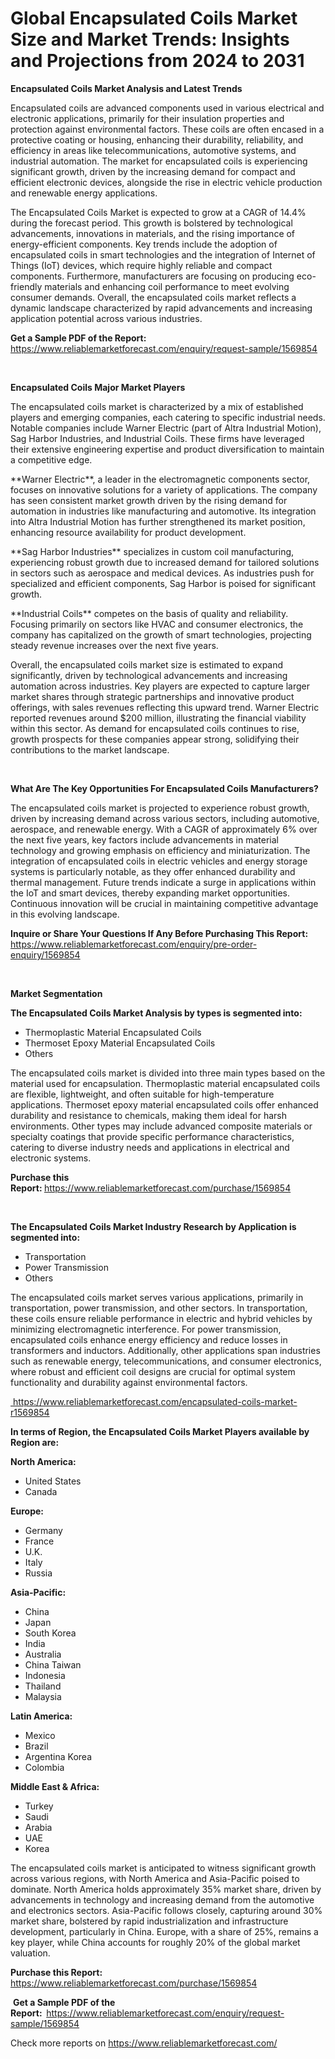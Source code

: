 <p><h1>Global Encapsulated Coils Market Size and Market Trends: Insights and Projections from 2024 to 2031</h1></p><p><strong>Encapsulated Coils Market Analysis and Latest Trends</strong></p>
<p><p>Encapsulated coils are advanced components used in various electrical and electronic applications, primarily for their insulation properties and protection against environmental factors. These coils are often encased in a protective coating or housing, enhancing their durability, reliability, and efficiency in areas like telecommunications, automotive systems, and industrial automation. The market for encapsulated coils is experiencing significant growth, driven by the increasing demand for compact and efficient electronic devices, alongside the rise in electric vehicle production and renewable energy applications.</p><p>The Encapsulated Coils Market is expected to grow at a CAGR of 14.4% during the forecast period. This growth is bolstered by technological advancements, innovations in materials, and the rising importance of energy-efficient components. Key trends include the adoption of encapsulated coils in smart technologies and the integration of Internet of Things (IoT) devices, which require highly reliable and compact components. Furthermore, manufacturers are focusing on producing eco-friendly materials and enhancing coil performance to meet evolving consumer demands. Overall, the encapsulated coils market reflects a dynamic landscape characterized by rapid advancements and increasing application potential across various industries.</p></p>
<p><strong>Get a Sample PDF of the Report:&nbsp;</strong> <a href="https://www.reliablemarketforecast.com/enquiry/request-sample/1569854?utm_campaign=1108&utm_medium=2&utm_source=Github&utm_content=ia&utm_term=29122024&utm_id=encapsulated-coils">https://www.reliablemarketforecast.com/enquiry/request-sample/1569854</a></p>
<p>&nbsp;</p>
<p><strong>Encapsulated Coils Major Market Players</strong></p>
<p><p>The encapsulated coils market is characterized by a mix of established players and emerging companies, each catering to specific industrial needs. Notable companies include Warner Electric (part of Altra Industrial Motion), Sag Harbor Industries, and Industrial Coils. These firms have leveraged their extensive engineering expertise and product diversification to maintain a competitive edge.</p><p>**Warner Electric**, a leader in the electromagnetic components sector, focuses on innovative solutions for a variety of applications. The company has seen consistent market growth driven by the rising demand for automation in industries like manufacturing and automotive. Its integration into Altra Industrial Motion has further strengthened its market position, enhancing resource availability for product development.</p><p>**Sag Harbor Industries** specializes in custom coil manufacturing, experiencing robust growth due to increased demand for tailored solutions in sectors such as aerospace and medical devices. As industries push for specialized and efficient components, Sag Harbor is poised for significant growth.</p><p>**Industrial Coils** competes on the basis of quality and reliability. Focusing primarily on sectors like HVAC and consumer electronics, the company has capitalized on the growth of smart technologies, projecting steady revenue increases over the next five years.</p><p>Overall, the encapsulated coils market size is estimated to expand significantly, driven by technological advancements and increasing automation across industries. Key players are expected to capture larger market shares through strategic partnerships and innovative product offerings, with sales revenues reflecting this upward trend. Warner Electric reported revenues around $200 million, illustrating the financial viability within this sector. As demand for encapsulated coils continues to rise, growth prospects for these companies appear strong, solidifying their contributions to the market landscape.</p></p>
<p>&nbsp;</p>
<p><strong>What Are The Key Opportunities For Encapsulated Coils Manufacturers?</strong></p>
<p><p>The encapsulated coils market is projected to experience robust growth, driven by increasing demand across various sectors, including automotive, aerospace, and renewable energy. With a CAGR of approximately 6% over the next five years, key factors include advancements in material technology and growing emphasis on efficiency and miniaturization. The integration of encapsulated coils in electric vehicles and energy storage systems is particularly notable, as they offer enhanced durability and thermal management. Future trends indicate a surge in applications within the IoT and smart devices, thereby expanding market opportunities. Continuous innovation will be crucial in maintaining competitive advantage in this evolving landscape.</p></p>
<p><strong>Inquire or Share Your Questions If Any Before Purchasing This Report:</strong> <a href="https://www.reliablemarketforecast.com/enquiry/pre-order-enquiry/1569854?utm_campaign=1108&utm_medium=2&utm_source=Github&utm_content=ia&utm_term=29122024&utm_id=encapsulated-coils">https://www.reliablemarketforecast.com/enquiry/pre-order-enquiry/1569854</a></p>
<p>&nbsp;</p>
<p><strong>Market Segmentation</strong></p>
<p><strong>The Encapsulated Coils Market Analysis by types is segmented into:</strong></p>
<p><ul><li>Thermoplastic Material Encapsulated Coils</li><li>Thermoset Epoxy Material Encapsulated Coils</li><li>Others</li></ul></p>
<p><p>The encapsulated coils market is divided into three main types based on the material used for encapsulation. Thermoplastic material encapsulated coils are flexible, lightweight, and often suitable for high-temperature applications. Thermoset epoxy material encapsulated coils offer enhanced durability and resistance to chemicals, making them ideal for harsh environments. Other types may include advanced composite materials or specialty coatings that provide specific performance characteristics, catering to diverse industry needs and applications in electrical and electronic systems.</p></p>
<p><strong>Purchase this Report:&nbsp;</strong><a href="https://www.reliablemarketforecast.com/purchase/1569854?utm_campaign=1108&utm_medium=2&utm_source=Github&utm_content=ia&utm_term=29122024&utm_id=encapsulated-coils">https://www.reliablemarketforecast.com/purchase/1569854</a></p>
<p>&nbsp;</p>
<p><strong>The Encapsulated Coils Market Industry Research by Application is segmented into:</strong></p>
<p><ul><li>Transportation</li><li>Power Transmission</li><li>Others</li></ul></p>
<p><p>The encapsulated coils market serves various applications, primarily in transportation, power transmission, and other sectors. In transportation, these coils ensure reliable performance in electric and hybrid vehicles by minimizing electromagnetic interference. For power transmission, encapsulated coils enhance energy efficiency and reduce losses in transformers and inductors. Additionally, other applications span industries such as renewable energy, telecommunications, and consumer electronics, where robust and efficient coil designs are crucial for optimal system functionality and durability against environmental factors.</p></p>
<p><a href="https://www.reliablemarketforecast.com/encapsulated-coils-market-r1569854?utm_campaign=1108&utm_medium=2&utm_source=Github&utm_content=ia&utm_term=29122024&utm_id=encapsulated-coils">&nbsp;https://www.reliablemarketforecast.com/encapsulated-coils-market-r1569854</a></p>
<p><strong>In terms of Region, the Encapsulated Coils Market Players available by Region are:</strong></p>
<p>
    <p> <strong> North America: </strong>
        <ul>
            <li>United States</li>
            <li>Canada</li>
        </ul>
        </p> 
    <p> <strong> Europe: </strong>
        <ul>
            <li>Germany</li>
            <li>France</li>
            <li>U.K.</li>
            <li>Italy</li>
            <li>Russia</li>
        </ul>
        </p> 
    <p> <strong> Asia-Pacific: </strong>
        <ul>
            <li>China</li>
            <li>Japan</li>
            <li>South Korea</li>
            <li>India</li>
            <li>Australia</li>
            <li>China Taiwan</li>
            <li>Indonesia</li>
            <li>Thailand</li>
            <li>Malaysia</li>
        </ul>
        </p> 
    <p> <strong> Latin America: </strong>
        <ul>
            <li>Mexico</li>
            <li>Brazil</li>
            <li>Argentina Korea</li>
            <li>Colombia</li>
        </ul>
        </p> 
    <p> <strong> Middle East & Africa: </strong>
        <ul>
            <li>Turkey</li>
            <li>Saudi</li>
            <li>Arabia</li>
            <li>UAE</li>
            <li>Korea</li>
        </ul>
    </p>
    </p>
<p><p>The encapsulated coils market is anticipated to witness significant growth across various regions, with North America and Asia-Pacific poised to dominate. North America holds approximately 35% market share, driven by advancements in technology and increasing demand from the automotive and electronics sectors. Asia-Pacific follows closely, capturing around 30% market share, bolstered by rapid industrialization and infrastructure development, particularly in China. Europe, with a share of 25%, remains a key player, while China accounts for roughly 20% of the global market valuation.</p></p>
<p><strong>Purchase this Report: </strong><a href="https://www.reliablemarketforecast.com/purchase/1569854?utm_campaign=1108&utm_medium=2&utm_source=Github&utm_content=ia&utm_term=29122024&utm_id=encapsulated-coils">https://www.reliablemarketforecast.com/purchase/1569854</a></p>
<p>&nbsp;<strong>Get a Sample PDF of the Report:&nbsp;&nbsp;</strong><a href="https://www.reliablemarketforecast.com/enquiry/request-sample/1569854?utm_campaign=1108&utm_medium=2&utm_source=Github&utm_content=ia&utm_term=29122024&utm_id=encapsulated-coils">https://www.reliablemarketforecast.com/enquiry/request-sample/1569854</a></p>
<p><strong></strong></p>
<p>Check more reports on <a href="https://www.reliablemarketforecast.com/?utm_campaign=1108&utm_medium=2&utm_source=Github&utm_content=ia&utm_term=29122024&utm_id=encapsulated-coils">https://www.reliablemarketforecast.com/</a></p>